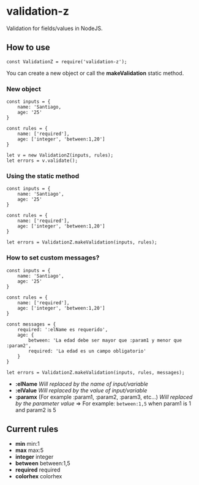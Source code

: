 # validation-z
Validation for fields/values in NodeJS.

## How to use
`const ValidationZ = require('validation-z');`

You can create a new object or call the **makeValidation** static method.

### New object
```
const inputs = {
	name: 'Santiago,
	age: '25'
}

const rules = {
	name: ['required'],
	age: ['integer', 'between:1,20']
}

let v = new ValidationZ(inputs, rules);
let errors = v.validate();
```


### Using the static method
```
const inputs = {
	name: 'Santiago',
	age: '25'
}

const rules = {
	name: ['required'],
	age: ['integer', 'between:1,20']
}

let errors = ValidationZ.makeValidation(inputs, rules);
```

### How to set custom messages?
	
```
const inputs = {
	name: 'Santiago',
	age: '25'
}

const rules = {
	name: ['required'],
	age: ['integer', 'between:1,20']
}

const messages = {
	required: ':elName es requerido',
	age: {
		between: 'La edad debe ser mayor que :param1 y menor que :param2',
		required: 'La edad es un campo obligatorio'
	}
}

let errors = ValidationZ.makeValidation(inputs, rules, messages);
```

* **:elName** *Will replaced by the name of input/variable*
* **:elValue** *Will replaced by the value of input/variable*
* **:paramx** (For example :param1, :param2, :param3, etc...) *Will replaced by the parameter value* => For example: `between:1,5` when param1 is 1 and param2 is 5

## Current rules

  * **min** min:1
  * **max** max:5
  * **integer** integer
  * **between** between:1,5
  * **required** required
  * **colorhex** colorhex
  
